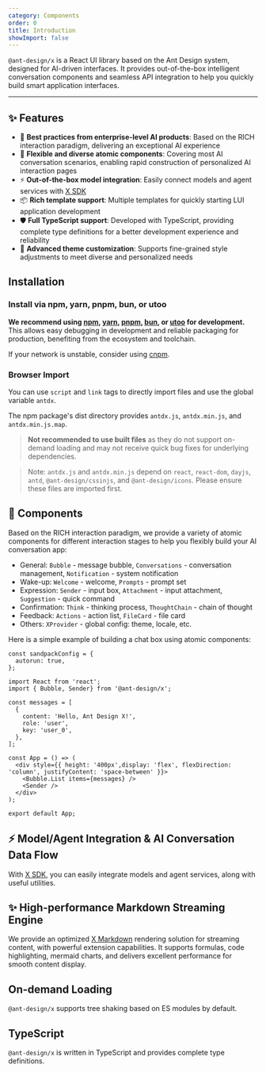 ```yaml
---
category: Components
order: 0
title: Introduction
showImport: false
---
```


`@ant-design/x` is a React UI library based on the Ant Design system, designed for AI-driven interfaces. It provides out-of-the-box intelligent conversation components and seamless API integration to help you quickly build smart application interfaces.

---

## ✨ Features

- 🌈 **Best practices from enterprise-level AI products**: Based on the RICH interaction paradigm, delivering an exceptional AI experience
- 🧩 **Flexible and diverse atomic components**: Covering most AI conversation scenarios, enabling rapid construction of personalized AI interaction pages
- ⚡ **Out-of-the-box model integration**: Easily connect models and agent services with [X SDK](/x-sdks/introduce)
- 📦 **Rich template support**: Multiple templates for quickly starting LUI application development
- 🛡 **Full TypeScript support**: Developed with TypeScript, providing complete type definitions for a better development experience and reliability
- 🎨 **Advanced theme customization**: Supports fine-grained style adjustments to meet diverse and personalized needs

## Installation

### Install via npm, yarn, pnpm, bun, or utoo

**We recommend using [npm](https://www.npmjs.com/), [yarn](https://github.com/yarnpkg/yarn), [pnpm](https://pnpm.io/), [bun](https://bun.sh/), or [utoo](https://github.com/umijs/mako/tree/next) for development.** This allows easy debugging in development and reliable packaging for production, benefiting from the ecosystem and toolchain.

<InstallDependencies npm='$ npm install @ant-design/x --save' yarn='$ yarn add @ant-design/x' pnpm='$ pnpm install @ant-design/x --save' bun='$ bun add @ant-design/x' utoo='$ ut install @ant-design/x --save'></InstallDependencies>

If your network is unstable, consider using [cnpm](https://github.com/cnpm/cnpm).

### Browser Import

You can use `script` and `link` tags to directly import files and use the global variable `antdx`.

The npm package's dist directory provides `antdx.js`, `antdx.min.js`, and `antdx.min.js.map`.

> **Not recommended to use built files** as they do not support on-demand loading and may not receive quick bug fixes for underlying dependencies.

> Note: `antdx.js` and `antdx.min.js` depend on `react`, `react-dom`, `dayjs`, `antd`, `@ant-design/cssinjs`, and `@ant-design/icons`. Please ensure these files are imported first.

## 🧩 Components

Based on the RICH interaction paradigm, we provide a variety of atomic components for different interaction stages to help you flexibly build your AI conversation app:

- General: `Bubble` - message bubble, `Conversations` - conversation management, `Notification` - system notification
- Wake-up: `Welcome` - welcome, `Prompts` - prompt set
- Expression: `Sender` - input box, `Attachment` - input attachment, `Suggestion` - quick command
- Confirmation: `Think` - thinking process, `ThoughtChain` - chain of thought
- Feedback: `Actions` - action list, `FileCard` - file card
- Others: `XProvider` - global config: theme, locale, etc.

Here is a simple example of building a chat box using atomic components:

```sandpack
const sandpackConfig = {
  autorun: true,
};

import React from 'react';
import { Bubble, Sender} from '@ant-design/x';

const messages = [
  {
    content: 'Hello, Ant Design X!',
    role: 'user',
    key: 'user_0',
  },
];

const App = () => (
  <div style={{ height: '400px',display: 'flex', flexDirection: 'column', justifyContent: 'space-between' }}>
    <Bubble.List items={messages} />
    <Sender />
  </div>
);

export default App;
```

## ⚡️ Model/Agent Integration & AI Conversation Data Flow

With [X SDK](/x-sdks/introduce), you can easily integrate models and agent services, along with useful utilities.

## ✨ High-performance Markdown Streaming Engine

We provide an optimized [X Markdown](/x-markdowns/introduce) rendering solution for streaming content, with powerful extension capabilities. It supports formulas, code highlighting, mermaid charts, and delivers excellent performance for smooth content display.

## On-demand Loading

`@ant-design/x` supports tree shaking based on ES modules by default.

## TypeScript

`@ant-design/x` is written in TypeScript and provides complete type definitions.
